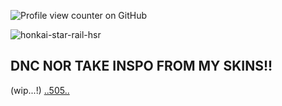 ![Profile view counter on GitHub](https://komarev.com/ghpvc/?username=DOGq3&color=lightgray)

![honkai-star-rail-hsr](https://github.com/user-attachments/assets/f563c932-c35e-4de6-b9b4-81639b145255)
## DNC NOR TAKE INSPO FROM MY SKINS!!

(wip...!) [..505..](https://www.youtube.com/watch?v=qU9mHegkTc4)
